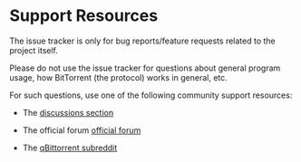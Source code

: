 # Support Resources

The issue tracker is only for bug reports/feature requests related to the project itself.

Please do not use the issue tracker for questions about general program usage,
how BitTorrent (the protocol) works in general, etc.

For such questions, use one of the following community support resources:

* The [discussions section][discussions-url]

* The official forum [official forum][forum-url]

* The [qBittorrent subreddit][subreddit-url]

[discussions-url]: https://github.com/qbittorrent/qBittorrent/discussions
[forum-url]: https://forum.qbittorrent.org/
[subreddit-url]: https://www.reddit.com/r/qBittorrent/
